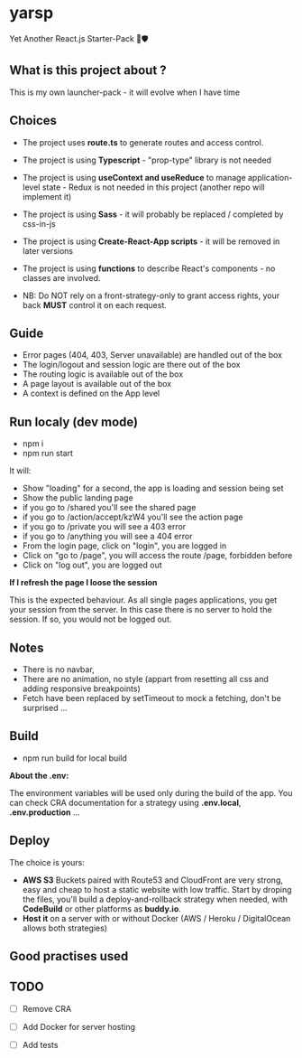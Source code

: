 # yarsp

Yet Another React.js Starter-Pack 💎🛡 

## What is this project about ?

This is my own launcher-pack - it will evolve when I have time

## Choices

* The project uses **route.ts** to generate routes and access control.
* The project is using **Typescript** - "prop-type" library is not needed
* The project is using **useContext and useReduce** to manage application-level state - Redux is not needed in this project (another repo will implement it)
* The project is using **Sass** - it will probably be replaced / completed by css-in-js
* The project is using **Create-React-App scripts** - it will be removed in later versions
* The project is using **functions** to describe React's components - no classes are involved.

* NB: Do NOT rely on a front-strategy-only to grant access rights, your back **MUST** control it on each request.

## Guide

* Error pages (404, 403, Server unavailable) are handled out of the box
* The login/logout and session logic are there out of the box
* The routing logic is available out of the box
* A page layout is available out of the box
* A context is defined on the App level

## Run localy (dev mode)

* npm i
* npm run start

It will:
* Show "loading" for a second, the app is loading and session being set
* Show the public landing page
* if you go to /shared you'll see the shared page
* if you go to /action/accept/kzW4 you'll see the action page
* if you go to /private you will see a 403 error
* if you go to /anything you will see a 404 error
* From the login page, click on "login", you are logged in
* Click on "go to /page", you will access the route /page, forbidden before
* Click on "log out", you are logged out

**If I refresh the page I loose the session**

This is the expected behaviour. As all single pages applications, you get your session from the server. In this case there is no server to hold the session. If so, you would not be logged out.

## Notes

* There is no navbar,
* There are no animation, no style (appart from resetting all css and adding responsive breakpoints)
* Fetch have been replaced by setTimeout to mock a fetching, don't be surprised ...

## Build

* npm run build for local build

**About the .env:**    

The environment variables will be used only during the build of the app. You can check CRA documentation for a strategy using **.env.local**, **.env.production** ... 

## Deploy

The choice is yours:
* **AWS S3** Buckets paired with Route53 and CloudFront are very strong, easy and cheap to host a static website with low traffic. Start by droping the files, you'll build a deploy-and-rollback strategy when needed, with **CodeBuild** or other platforms as **buddy.io**.
* **Host it** on a server with or without Docker (AWS / Heroku / DigitalOcean allows both strategies)

## Good practises used

## TODO 
*[ ] Remove CRA  
*[ ] Add Docker for server hosting   
*[ ] Add tests    
 
